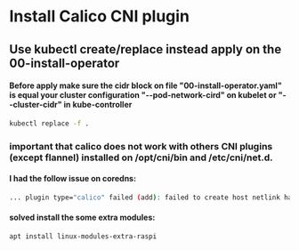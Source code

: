 # Install Calico CNI plugin

## Use kubectl create/replace instead apply on the 00-install-operator
#### Before apply make sure the cidr block on file "00-install-operator.yaml" is equal your cluster configuration "--pod-network-cird" on kubelet or "--cluster-cidr" in kube-controller 

```bash
kubectl replace -f .
```

### important that calico does not work with others CNI plugins (except flannel) installed on /opt/cni/bin and /etc/cni/net.d.

#### I had the follow issue on coredns:
```bash
... plugin type="calico" failed (add): failed to create host netlink handle: protocol not supported 
```
#### solved install the some extra modules:
```bash
apt install linux-modules-extra-raspi
```